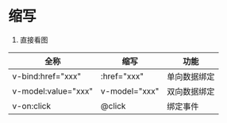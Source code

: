 # 缩写

1. 直接看图

| 全称                | 缩写          | 功能         |
| ------------------- | ------------- | ------------ |
| v-bind:href="xxx"   | :href="xxx"   | 单向数据绑定 |
| v-model:value="xxx" | v-model="xxx" | 双向数据绑定 |
| v-on:click          | @click        | 绑定事件     |

